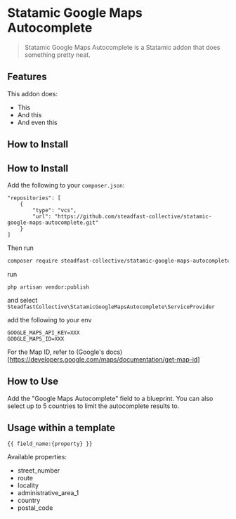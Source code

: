 # Statamic Google Maps Autocomplete

> Statamic Google Maps Autocomplete is a Statamic addon that does something pretty neat.

## Features

This addon does:

- This
- And this
- And even this

## How to Install

## How to Install

Add the following to your `composer.json`:
```
"repositories": [
    {
        "type": "vcs",
        "url": "https://github.com/steadfast-collective/statamic-google-maps-autocomplete.git" 
    }
]
```
Then run 
```bash
composer require steadfast-collective/statamic-google-maps-autocomplete
```

run 
```
php artisan vendor:publish
```

and select `SteadfastCollective\StatamicGoogleMapsAutocomplete\ServiceProvider`

add the following to your env
```
GOOGLE_MAPS_API_KEY=XXX
GOOGLE_MAPS_ID=XXX
```

For the Map ID, refer to (Google's docs)[https://developers.google.com/maps/documentation/get-map-id]

## How to Use

Add the "Google Maps Autocomplete" field to a blueprint.
You can also select up to 5 countries to limit the autocomplete results to.

## Usage within a template
```
{{ field_name:{property} }}
```

Available properties:
- street_number
- route
- locality
- administrative_area_1
- country
- postal_code 
